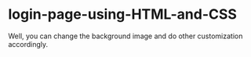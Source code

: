 # login-page-using-HTML-and-CSS
Well, you can change the background image and do other customization accordingly.

